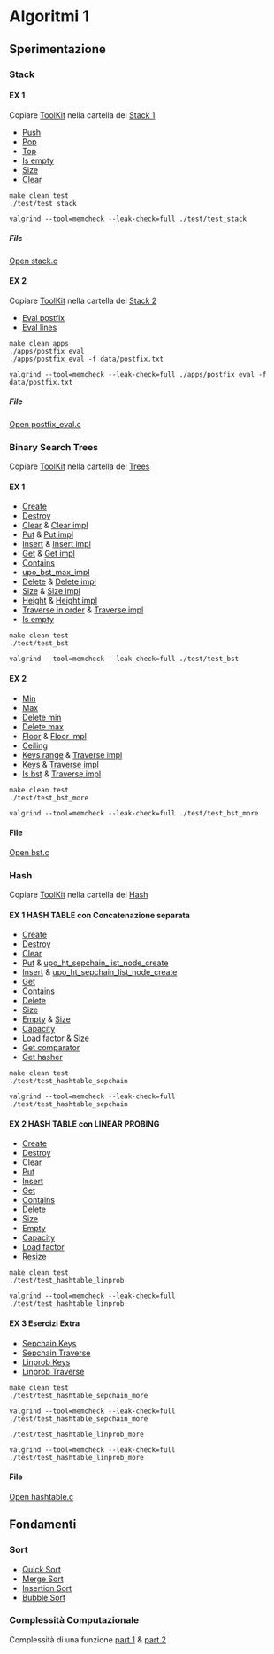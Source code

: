 # Algoritmi 1

## Sperimentazione

### Stack
#### EX 1
Copiare [ToolKit](/Algo1%20Core%20ToolKit) nella cartella del [Stack 1](/Stack%20Exercise%20-%20Abstract%20Data%20Types)
- [Push](/Stack%20Exercise%20-%20Abstract%20Data%20Types/src/stack.c#L64)
- [Pop](/Stack%20Exercise%20-%20Abstract%20Data%20Types/src/stack.c#L91)
- [Top](/Stack%20Exercise%20-%20Abstract%20Data%20Types/src/stack.c#L116)
- [Is empty](/Stack%20Exercise%20-%20Abstract%20Data%20Types/src/stack.c#L129)
- [Size](/Stack%20Exercise%20-%20Abstract%20Data%20Types/src/stack.c#L146)
- [Clear](/Stack%20Exercise%20-%20Abstract%20Data%20Types/src/stack.c#L156)
```make
make clean test
./test/test_stack

valgrind --tool=memcheck --leak-check=full ./test/test_stack
```
##### File
[Open stack.c](/Stack%20Exercise%20-%20Abstract%20Data%20Types/src/stack.c)
#### EX 2
Copiare [ToolKit](/Algo1%20Core%20ToolKit) nella cartella del [Stack 2](/Stack%20Exercise%20-%20Abstract%20Data%20Types)
- [Eval postfix](/Stack%20Exercise%20-%20Abstract%20Data%20Types/apps/postfix_eval.c#L91)
- [Eval lines](/Stack%20Exercise%20-%20Abstract%20Data%20Types/apps/postfix_eval.c#L186)
```make
make clean apps
./apps/postfix_eval
./apps/postfix_eval -f data/postfix.txt

valgrind --tool=memcheck --leak-check=full ./apps/postfix_eval -f data/postfix.txt
```
##### File
[Open postfix_eval.c](/Stack%20Exercise%20-%20Abstract%20Data%20Types/apps/postfix_eval.c)

### Binary Search Trees
Copiare [ToolKit](/Algo1%20Core%20ToolKit) nella cartella del [Trees](/Binary%20Search%20Trees%20Exercise%20%231%20%26%20%232)
#### EX 1
- [Create](/Binary%20Search%20Trees%20Exercise%20%231%20%26%20%232/src/bst.c#L35)
- [Destroy](/Binary%20Search%20Trees%20Exercise%20%231%20%26%20%232/src/bst.c#L55)
- [Clear](/Binary%20Search%20Trees%20Exercise%20%231%20%26%20%232/src/bst.c#L80) & [Clear impl](/Binary%20Search%20Trees%20Exercise%20%231%20%26%20%232/src/bst.c#L64)
- [Put](/Binary%20Search%20Trees%20Exercise%20%231%20%26%20%232/src/bst.c#L91) & [Put impl](/Binary%20Search%20Trees%20Exercise%20%231%20%26%20%232/src/bst.c#L104)
- [Insert](/Binary%20Search%20Trees%20Exercise%20%231%20%26%20%232/src/bst.c#L138) & [Insert impl](/Binary%20Search%20Trees%20Exercise%20%231%20%26%20%232/src/bst.c#L145)
- [Get](/Binary%20Search%20Trees%20Exercise%20%231%20%26%20%232/src/bst.c#L172) & [Get impl](/Binary%20Search%20Trees%20Exercise%20%231%20%26%20%232/src/bst.c#L184)
- [Contains](/Binary%20Search%20Trees%20Exercise%20%231%20%26%20%232/src/bst.c#L205)
- [upo_bst_max_impl](/Binary%20Search%20Trees%20Exercise%20%231%20%26%20%232/src/bst.c#L220)
- [Delete](/Binary%20Search%20Trees%20Exercise%20%231%20%26%20%232/src/bst.c#L248) & [Delete impl](/Binary%20Search%20Trees%20Exercise%20%231%20%26%20%232/src/bst.c#L259)
- [Size](/Binary%20Search%20Trees%20Exercise%20%231%20%26%20%232/src/bst.c#L340) & [Size impl](/Binary%20Search%20Trees%20Exercise%20%231%20%26%20%232/src/bst.c#L348)
- [Height](/Binary%20Search%20Trees%20Exercise%20%231%20%26%20%232/src/bst.c#L360) & [Height impl](/Binary%20Search%20Trees%20Exercise%20%231%20%26%20%232/src/bst.c#L366)
- [Traverse in order](/Binary%20Search%20Trees%20Exercise%20%231%20%26%20%232/src/bst.c#L377) & [Traverse impl](/Binary%20Search%20Trees%20Exercise%20%231%20%26%20%232/src/bst.c#L382)
- [Is empty](/Binary%20Search%20Trees%20Exercise%20%231%20%26%20%232/src/bst.c#L392)
```make
make clean test
./test/test_bst

valgrind --tool=memcheck --leak-check=full ./test/test_bst
```
#### EX 2
- [Min](/Binary%20Search%20Trees%20Exercise%20%231%20%26%20%232/src/bst.c#L409)
- [Max](/Binary%20Search%20Trees%20Exercise%20%231%20%26%20%232/src/bst.c#L424)
- [Delete min](/Binary%20Search%20Trees%20Exercise%20%231%20%26%20%232/src/bst.c#L439)
- [Delete max](/Binary%20Search%20Trees%20Exercise%20%231%20%26%20%232/src/bst.c#L473)
- [Floor](/Binary%20Search%20Trees%20Exercise%20%231%20%26%20%232/src/bst.c#L512) & [Floor impl](/Binary%20Search%20Trees%20Exercise%20%231%20%26%20%232/src/bst.c#L525)
- [Ceiling](/Binary%20Search%20Trees%20Exercise%20%231%20%26%20%232/src/bst.c#L563)
- [Keys range](/Binary%20Search%20Trees%20Exercise%20%231%20%26%20%232/src/bst.c#L605) & [Traverse impl](/Binary%20Search%20Trees%20Exercise%20%231%20%26%20%232/src/bst.c#L611)
- [Keys](/Binary%20Search%20Trees%20Exercise%20%231%20%26%20%232/src/bst.c#L640) & [Traverse impl](/Binary%20Search%20Trees%20Exercise%20%231%20%26%20%232/src/bst.c#L651)
- [Is bst](/Binary%20Search%20Trees%20Exercise%20%231%20%26%20%232/src/bst.c#L717) & [Traverse impl](/Binary%20Search%20Trees%20Exercise%20%231%20%26%20%232/src/bst.c#L725)
```make
make clean test
./test/test_bst_more

valgrind --tool=memcheck --leak-check=full ./test/test_bst_more
```
#### File
[Open bst.c](/Binary%20Search%20Trees%20Exercise%20%231%20%26%20%232/src/bst.c)

### Hash
Copiare [ToolKit](/Algo1%20Core%20ToolKit) nella cartella del [Hash](/Hash%20Tables%20Exercise%20%231%2C%20%232%20%26%20%233)
#### EX 1 HASH TABLE con Concatenazione separata
- [Create](/Hash%20Tables%20Exercise%20%231%2C%20%232%20%26%20%233/src/hashtable.c#L35)
- [Destroy](/Hash%20Tables%20Exercise%20%231%2C%20%232%20%26%20%233/src/hashtable.c#L82)
- [Clear](/Hash%20Tables%20Exercise%20%231%2C%20%232%20%26%20%233/src/hashtable.c#L92)
- [Put](/Hash%20Tables%20Exercise%20%231%2C%20%232%20%26%20%233/src/hashtable.c#L147) & [upo_ht_sepchain_list_node_create](/Hash%20Tables%20Exercise%20%231%2C%20%232%20%26%20%233/src/hashtable.c#L130)
- [Insert](/Hash%20Tables%20Exercise%20%231%2C%20%232%20%26%20%233/src/hashtable.c#L179) & [upo_ht_sepchain_list_node_create](/Hash%20Tables%20Exercise%20%231%2C%20%232%20%26%20%233/src/hashtable.c#L130)
- [Get](/Hash%20Tables%20Exercise%20%231%2C%20%232%20%26%20%233/src/hashtable.c#L213)
- [Contains](/Hash%20Tables%20Exercise%20%231%2C%20%232%20%26%20%233/src/hashtable.c#L230)
- [Delete](/Hash%20Tables%20Exercise%20%231%2C%20%232%20%26%20%233/src/hashtable.c#L241)
- [Size](/Hash%20Tables%20Exercise%20%231%2C%20%232%20%26%20%233/src/hashtable.c#L278)
- [Empty](/Hash%20Tables%20Exercise%20%231%2C%20%232%20%26%20%233/src/hashtable.c#L304) & [Size](/Hash%20Tables%20Exercise%20%231%2C%20%232%20%26%20%233/src/hashtable.c#L278)
- [Capacity](/Hash%20Tables%20Exercise%20%231%2C%20%232%20%26%20%233/src/hashtable.c#L309)
- [Load factor](/Hash%20Tables%20Exercise%20%231%2C%20%232%20%26%20%233/src/hashtable.c#L314) & [Size](/Hash%20Tables%20Exercise%20%231%2C%20%232%20%26%20%233/src/hashtable.c#L278)
- [Get comparator](/Hash%20Tables%20Exercise%20%231%2C%20%232%20%26%20%233/src/hashtable.c#L319)
- [Get hasher](/Hash%20Tables%20Exercise%20%231%2C%20%232%20%26%20%233/src/hashtable.c#L324)

```make
make clean test
./test/test_hashtable_sepchain

valgrind --tool=memcheck --leak-check=full ./test/test_hashtable_sepchain
```
#### EX 2 HASH TABLE con LINEAR PROBING
- [Create](/Hash%20Tables%20Exercise%20%231%2C%20%232%20%26%20%233/src/hashtable.c#L336)
- [Destroy](/Hash%20Tables%20Exercise%20%231%2C%20%232%20%26%20%233/src/hashtable.c#L385)
- [Clear](/Hash%20Tables%20Exercise%20%231%2C%20%232%20%26%20%233/src/hashtable.c#L395)
- [Put](/Hash%20Tables%20Exercise%20%231%2C%20%232%20%26%20%233/src/hashtable.c#L426)
- [Insert](/Hash%20Tables%20Exercise%20%231%2C%20%232%20%26%20%233/src/hashtable.c#L476)
- [Get](/Hash%20Tables%20Exercise%20%231%2C%20%232%20%26%20%233/src/hashtable.c#L529)
- [Contains](/Hash%20Tables%20Exercise%20%231%2C%20%232%20%26%20%233/src/hashtable.c#L549)
- [Delete](/Hash%20Tables%20Exercise%20%231%2C%20%232%20%26%20%233/src/hashtable.c#L563)
- [Size](/Hash%20Tables%20Exercise%20%231%2C%20%232%20%26%20%233/src/hashtable.c#L594)
- [Empty](/Hash%20Tables%20Exercise%20%231%2C%20%232%20%26%20%233/src/hashtable.c#L613)
- [Capacity](/Hash%20Tables%20Exercise%20%231%2C%20%232%20%26%20%233/src/hashtable.c#L618)
- [Load factor](/Hash%20Tables%20Exercise%20%231%2C%20%232%20%26%20%233/src/hashtable.c#L623)
- [Resize](/Hash%20Tables%20Exercise%20%231%2C%20%232%20%26%20%233/src/hashtable.c#L628)

```make
make clean test
./test/test_hashtable_linprob

valgrind --tool=memcheck --leak-check=full ./test/test_hashtable_linprob
```
#### EX 3 Esercizi Extra
- [Sepchain Keys](/Hash%20Tables%20Exercise%20%231%2C%20%232%20%26%20%233/src/hashtable.c#L695)
- [Sepchain Traverse](/Hash%20Tables%20Exercise%20%231%2C%20%232%20%26%20%233/src/hashtable.c#L727)
- [Linprob Keys](/Hash%20Tables%20Exercise%20%231%2C%20%232%20%26%20%233/src/hashtable.c#L755)
- [Linprob Traverse](/Hash%20Tables%20Exercise%20%231%2C%20%232%20%26%20%233/src/hashtable.c#L791)

```make
make clean test
./test/test_hashtable_sepchain_more

valgrind --tool=memcheck --leak-check=full ./test/test_hashtable_sepchain_more

./test/test_hashtable_linprob_more

valgrind --tool=memcheck --leak-check=full ./test/test_hashtable_linprob_more
```
#### File
[Open hashtable.c](/Hash%20Tables%20Exercise%20%231%2C%20%232%20%26%20%233/src/hashtable.c)

## Fondamenti
### Sort
- [Quick Sort](https://www.geeksforgeeks.org/quick-sort/)
- [Merge Sort](https://www.geeksforgeeks.org/merge-sort/)
- [Insertion Sort](https://www.geeksforgeeks.org/insertion-sort/)
- [Bubble Sort](https://www.geeksforgeeks.org/bubble-sort/)
### Complessità Computazionale
Complessità di una funzione [part 1](https://italiancoders.it/complessita-computazionale-parte-1/) & [part 2](https://italiancoders.it/complessita-computazionale-parte-2/)
